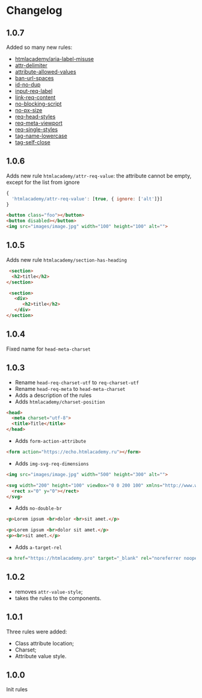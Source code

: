 # Changelog

## 1.0.7
Added so many new rules:
- [htmlacademy/aria-label-misuse](rules/aria-label-misuse/README.md)
- [attr-delimiter](rules/attr-delimiter/README.md)
- [attribute-allowed-values](rules/attribute-allowed-values/README.md)
- [ban-url-spaces](rules/ban-url-spaces/README.md)
- [id-no-dup](rules/id-no-dup/README.md)
- [input-req-label](rules/input-req-label/README.md)
- [link-req-content](rules/link-req-content/README.md)
- [no-blocking-script](rules/no-blocking-script/README.md)
- [no-px-size](rules/no-px-size/README.md)
- [req-head-styles](rules/req-head-styles/README.md)
- [req-meta-viewport](rules/req-meta-viewport/README.md)
- [req-single-styles](rules/req-single-styles/README.md)
- [tag-name-lowercase](rules/tag-name-lowercase/README.md)
- [tag-self-close](rules/tag-self-close/README.md)

## 1.0.6
Adds new rule `htmlacademy/attr-req-value`: the attribute cannot be empty, except for the list from ignore

```js
{
  'htmlacademy/attr-req-value': [true, { ignore: ['alt']}]
}
```

```html
<button class="foo"></button>
<button disabled></button>
<img src="images/image.jpg" width="100" height="100" alt="">
```

## 1.0.5
Adds new rule `htmlacademy/section-has-heading`
```html
 <section>
  <h2>title</h2>
</section>

 <section>
   <div>
      <h2>title</h2>
   </div>
</section>
```

## 1.0.4
Fixed name for `head-meta-charset`

## 1.0.3
- Rename `head-req-charset-utf` to `req-charset-utf`
- Rename `head-req-meta` to `head-meta-charset`
- Adds a description of the rules
- Adds `htmlacademy/charset-position`
```html
<head>
  <meta charset="utf-8">
  <title>Title</title>
</head>
```

- Adds `form-action-attribute`
```html
<form action="https://echo.htmlacademy.ru"></form>
```

- Adds `img-svg-req-dimensions`
```html
<img src="images/image.jpg" width="500" height="300" alt="">

<svg width="200" height="100" viewBox="0 0 200 100" xmlns="http://www.w3.org/2000/svg">
  <rect x="0" y="0"></rect>
</svg>
```

- Adds `no-double-br`
```html
<p>Lorem ipsum <br>dolor <br>sit amet.</p>
```

```html
<p>Lorem ipsum <br>dolor sit amet.</p>
<p><br>sit amet.</p>
```

- Adds `a-target-rel`
```html
<a href="https://htmlacademy.pro" target="_blank" rel="noreferrer noopener">Link</a>
```

## 1.0.2
- removes `attr-value-style`;
- takes the rules to the components.

## 1.0.1
Three rules were added:
- Class attribute location;
- Charset;
- Attribute value style.

## 1.0.0
Init rules
